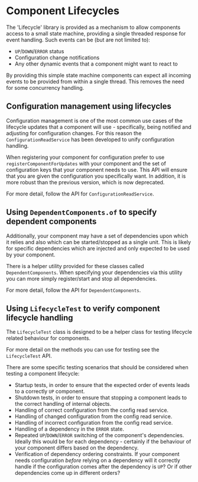 # Component Lifecycles

The 'Lifecycle' library is provided as a mechanism to allow components access to a small state machine, 
providing a single threaded response for event handling.  Such events can be (but are not limited to):

- `UP`/`DOWN`/`ERROR` status
- Configuration change notifications
- Any other dynamic events that a component might want to react to

By providing this simple state machine components can expect all incoming events to be provided from 
within a single thread.  This removes the need for some concurrency handling.

## Configuration management using lifecycles

Configuration management is one of the most common use cases of the lifecycle updates that a component
will use - specifically, being notified and adjusting for configuration changes.  For this reason the
`ConfigurationReadService` has been developed to unify configuration handling.

When registering your component for configuration prefer to use `registerComponentForUpdates` with your component
and the set of configuration keys that your component needs to use.  This API will ensure that you are given the
configuration you specifically want.  In addition, it is more robust than the previous version, which is now deprecated.

For more detail, follow the API for `ConfigurationReadService`.

## Using `DependentComponents.of` to specify dependent components

Additionally, your component may have a set of dependencies upon which it relies and also which can be started/stopped
as a single unit.  This is likely for specific dependencies which are injected and only expected to be used by your
component.

There is a helper utility provided for these classes called `DependentComponents`.  When specifying your dependencies
via this utility you can more simply register/start and stop all dependencies.

For more detail, follow the API for `DependentComponents`.


## Using `LifecycleTest` to verify component lifecycle handling

The `LifecycleTest` class is designed to be a helper class for testing lifecycle
related behaviour for components.

For more detail on the methods you can use for testing see the `LifecycleTest` API.

There are some specific testing scenarios that should be considered when testing
a component lifecycle:

- Startup tests, in order to ensure that the expected order of events leads to a correctly `UP` component.
- Shutdown tests, in order to ensure that stopping a component leads to the correct handling of internal objects.
- Handling of correct configuration from the config read service.
- Handling of changed configuration from the config read service.
- Handling of incorrect configuration from the config read service.
- Handling of a dependency in the `ERROR` state.
- Repeated `UP`/`DOWN`/`ERROR` switching of the component's dependencies.  Ideally this would
be for each dependency - certainly if the behaviour of your component differs based on
the dependency.
- Verification of dependency ordering constraints.  If your component needs configuration _before_ relying on a dependency
will it correctly handle if the configuration comes after the dependency is `UP`?  Or if other dependencies come up in
different orders?
